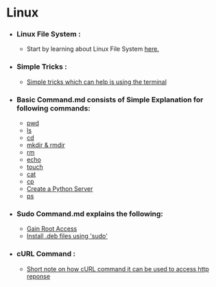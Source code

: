# Linux
* ### Linux File System : 
	* Start by learning about Linux File System [here.](https://github.com/anmolmaintripathi/Linux-Commands/blob/master/Linux%20File%20System.md)
 
* ### Simple Tricks :
  - [Simple tricks which can help is using the terminal](https://github.com/anmolmaintripathi/Linux-Commands/blob/master/Simple%20tricks.md)

* ### Basic Command.md consists of Simple Explanation for following commands:
  * [pwd](https://github.com/anmolmaintripathi/Linux-Commands/blob/master/Basic%20Commands.md#pwd)
  * [ls](https://github.com/anmolmaintripathi/Linux-Commands/blob/master/Basic%20Commands.md#ls)
  * [cd](https://github.com/anmolmaintripathi/Linux-Commands/blob/master/Basic%20Commands.md#cd)
  * [mkdir & rmdir](https://github.com/anmolmaintripathi/Linux-Commands/blob/master/Basic%20Commands.md#mkdir--rmdir)
  * [rm](https://github.com/anmolmaintripathi/Linux-Commands/blob/master/Basic%20Commands.md#rm)
  * [echo](https://github.com/anmolmaintripathi/Linux-Commands/blob/master/Basic%20Commands.md#echo)
  * [touch](https://github.com/anmolmaintripathi/Linux-Commands/blob/master/Basic%20Commands.md#touch)
  * [cat](https://github.com/anmolmaintripathi/Linux-Commands/blob/master/Basic%20Commands.md#cat)
  * [cp](https://github.com/anmolmaintripathi/Linux-Commands/blob/master/Basic%20Commands.md#cp)
  * [Create a Python Server](https://github.com/anmolmaintripathi/Linux-Commands/blob/master/Basic%20Commands.md#create-server-using-python)
  * [ps](https://github.com/anmolmaintripathi/Linux-Commands/blob/master/Basic%20Commands.md#ps)
  
* ### Sudo Command.md explains the following:
  * [Gain Root Access](https://github.com/anmolmaintripathi/Linux-Commands/blob/master/Sudo%20Command.md#root-access-using-sudo-command)
  * [Install .deb files using 'sudo'](https://github.com/anmolmaintripathi/Linux-Commands/blob/master/Sudo%20Command.md#installing-deb-files-using-sudo)

* ### cURL Command :
  - [Short note on how cURL command it can be used to access http reponse](https://github.com/anmolmaintripathi/Linux-Commands/blob/master/cURL.md)
  
